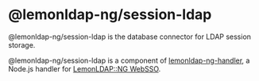 # @lemonldap-ng/session-ldap

@lemonldap-ng/session-ldap is the database connector for LDAP session storage.

@lemonldap-ng/session-ldap is a component of [lemonldap-ng-handler](https://www.npmjs.com/package/lemonldap-ng-handler),
a Node.js handler for [LemonLDAP::NG WebSSO](https://lemonldap-ng.org).
